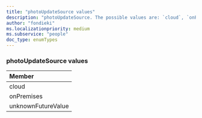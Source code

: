 ```yaml
---
title: "photoUpdateSource values"
description: "photoUpdateSource. The possible values are: `cloud`, `onPremises`, `unknownFutureValue`."
author: "fondieki"
ms.localizationpriority: medium
ms.subservice: "people"
doc_type: enumTypes
---
```


### photoUpdateSource values

|Member|
|:---|
|cloud|
|onPremises|
|unknownFutureValue|
